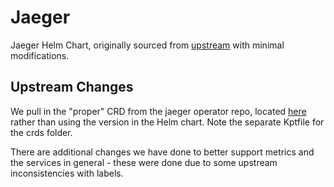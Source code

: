 # Jaeger

Jaeger Helm Chart, originally sourced from [upstream](https://github.com/jaegertracing/helm-charts) with minimal modifications.

## Upstream Changes

We pull in the "proper" CRD from the jaeger operator repo, located [here](https://github.com/jaegertracing/jaeger-operator/blob/master/deploy/crds/jaegertracing.io_jaegers_crd.yaml) rather than using the version in the Helm chart. Note the separate Kptfile for the crds folder.

There are additional changes we have done to better support metrics and the services in general - these were done due to some upstream inconsistencies with labels.
